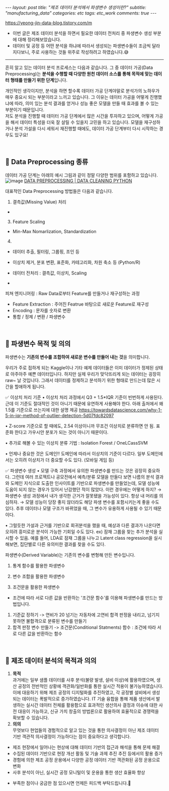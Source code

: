 *---
layout: post
title:  "제조 데이터 분석에서 파생변수 생성이란?"
subtitle:   "manufacturing_data"
categories: etc
tags: etc_work
comments: true
---*

https://yeong-jin-data-blog.tistory.com/m

* 이번 글은 제조 데이터 분석을 하면서 필요한 데이터 전처리 중 파생변수 생성 부분에 대해 정리해보았습니다. 
* 데이터 및 공정 등 어떤 분석을 하냐에 따라서 생성되는 파생변수들이 조금씩 달라지다보니, 주로 사용하는 것들 위주로 작성하려고 하였습니다.😅

----

흔히 알고 있는 데이터 분석 프로세스는 다음과 같습니다. 그 중 데이터 가공(Data Preprocessing)는 **분석을 수행할 때 다양한 원천 데이터 소스를 통해 목적에 맞는 데이터 형태를 만들기 위한 단계**입니다.


개인적인 생각이지만, 분석을 하면 할수록 데이터 가공 단계야말로 분석가의 노하우가 매우 중요시 되는 부분이라고 느끼고 있습니다. 그 이유는 데이터 가공을 어떻게 진행했냐에 따라, 의미 있는 분석 결과를 얻거나 성능 좋은 모델을 만들 때 효과를 볼 수 있는 부분이기 때문입니다. <br>
저도 분석을 진행할 때 데이터 가공 단계에서 많은 시간을 투자하고 있으며, 어떻게 가공을 해서 데이터 특성을 더욱 잘 살릴 수 있을지 고민을 하고 있습니다. 모델을 재구성하거나 분석 가설을 다시 세워서 재진행할 때에도, 데이터 가공 단계부터 다시 시작하는 경우도 있구요!

<br>

## 🎈 Data Preprocessing 종류
데이터 가공 단계는 아래의 예시 그림과 같이 정말 다양한 범위를 포함하고 있습니다.
![image](https://user-images.githubusercontent.com/54492747/221466863-760c9898-e377-4716-8338-5a7ac2750183.png)
[DATA PREPROCESSING | DATA CLEANING PYTHON](https://ai-ml-analytics.com/data-preprocessing-data-cleaning-python/)

대표적인 Data Preprocessing 방법들은 다음과 같습니다.
1. 결측값(Missing Value) 처리
 * 
3. Feature Scaling
 * Min-Max Nomarlization, Standardization
4. 
* 데이터 추출, 필터링, 그룹핑, 조인 등
* 이상치 제거, 분포 변환, 표준화, 카테고리화, 차원 축소 등 (Python/R)

* 데이터 전처리 : 결측값, 이상치, Scaling
* 
피쳐 엔지니어링 : Raw Data로부터 Feature를 만들거나 재구성하는 과정
 * Feature Extraction : 주어진 Featrue 바탕으로 새로운 Feature로 재구성
 * Encoding : 문자를 숫자로 변환
* 통합  / 정제 / 변환 / 파생변수


<br>

## 🎈 파생변수 목적 및 의의
파생변수는 **기존의 변수를 조합하여 새로운 변수를 만들어 내는 것**을 의미합니다.

우리가 주로 접하게 되는 Kaggle이나 기타 예제 데이터들은 이미 데이터가 정제된 상태로 아주아주 예쁜 데이터입니다. 하지만 실제 우리가 맞닥뜨리게 되는 데이터는 굉장히 raw~ 날 것입니다. 그래서 데이터를 정제하고 분석하기 위한 형태로 만드는데 많은 시간을 할애하게 됩니다.







✅ 이상치 처리 기준 
• 이상치 처리 과정에서 Q3 + 1.5*IQR 기준이 빈번하게 사용된다. 근데 이 기준도 절대적인 것이 아니기 때문에 유연하게 사용해야 한다. 아래 출처에서 왜 1.5를 기준으로 쓰는지에 대한 설명 제공 
https://towardsdatascience.com/why-1-5-in-iqr-method-of-outlier-detection-5d07fdc82097

• Z-score 기준으로 할 때에도, 2.54 이상이니까 무조건 이상치로 분류하면 안 됨.  표준화 한다고 가우시안 분포가 되는 것이 아니기 때문이다. 

• 추가로 해볼 수 있는 이상치 분류 기법 : Isolation Forest / OneLCassSVM

• 언제나 중요한 것은 도메인!! 도메인에 따라서 이상치의 기준이 다르다. 일부 도메인에서는 오히려 이상치가 더 중요할 수도 있다. (모바일 게임 등)

✅ 파생변수 생성
• 모델 구축 과정에서 유의한 파생변수를 만드는 것은 굉장히 중요하다. 그런데 여러 프로젝트나 공모전에서 예측/분류 모델을 만들다 보면 나름의 분석 결과와 도메인 지식으로 도출한 인사이트를 기반으로 파생변수를 만들었는데, 모델 성능에 도움이 되지 않는 경우가 있어서 난감했던 적이 많았다. 이런 경우에는 어떻게 하지? 
→ 파생변수 생성 과정에서 내가 생각한 근거가 잘못됐을 가능성이 있다. 항상 내 머리를 의심하자. 
→ 모델 성능이 당장 좋지 않더라도 해당 파생 변수를 포함시키는게 좋을 수도 있다. 추후 데이터나 모델 구조가 바뀌었을 때, 그 변수가 유용하게 사용될 수 있기 때문이다. 

• 그럴듯한 가설과 근거를 기반으로 회귀분석을 했을 때, 예상과 다른 결과가 나온다면 오히려 흥미로운 분석이 가능한 기회일 수도 있다. 
ex) 잠재 그룹을 찾는 추가 분석을 실시할 수 있음. 예를 들어,  LDA로 잠재 그룹을 나누고 Latent class regression을 실시해보면, 집단별로 다른 유의미한 결과를 찾을 수도 있다. 

파생변수(Derived Variable)는 기존의 변수를 변형해 만든 변수입니다.

1. 통계 함수를 활용한 파생변수

2. 변수 조합을 활용한 파생변수

3. 조건문을 활용한 파생변수
- 조건에 따라 서로 다른 값을 반환하는 '조건문 함수'를 이용해 파생변수를 만드는 방법입니다.
1. 기준값 정하기
-> 연비가 20 넘기는 자동차에 고연비 합격 판정을 내리고, 넘기지 못하면 불합격으로 분류된 변수를 만들기
2. 합격 판정 변수 만들기
-> 조건문(Conditional Statments) 함수 : 조건에 따라 서로 다른 값을 반환하는 함수

 <br>
 
## 🎈 제조 데이터 분석의 목적과 의의
1. **목적** <br>
과거에는 일부 샘플 데이터를 사후 분석(불량 발생, 설비 이상)에 활용하였으며, 생산 공정의 전반적인 상황에 객관화/일반화를 통한 실시간 적용이 불가능하였습니다. <br>
이에 대응하기 위해 제조 공정의 디지털화를 추진하였고, 각 공정별 설비에서 생성되는 데이터는 폭발적으로 증가하였습니다.  IT 기술 융합을 통해 제품 생산에서 발생하는 실시간 데이터 전체를 활용함으로 효과적인 생산의사 결정과 이슈에 대한 사전 대응이 가능하고, 신규 가치 창출의 방법론으로 활용하여 효율적으로 경쟁력을 확보할 수 있습니다.
2. **의의** <br>
무엇보다 현업들의 경험적으로 알고 있는 것을 통한 의사결정이 아닌 제조 데이터 기반 객관적 의사결정이 가능하다는 점이 중요하다고 생각합니다.
- 제조 현장에서 일어나는 현상에 대해 데이터 기반의 접근과 해석을 통해 문제 해결
- 수집된 데이터 기반으로 현장 개선 활동 및 기술 과제 추진 추진 등에서의 활용 증가
- 경험에 의한 제조 공정 운용에서 다양한 공정 데이터 기반 객관화된 공정 운용으로 변화
- 사후 분석이 아닌, 실시간 공정 모니털이 및 운용을 통한 생산 효율화 향상

* 부족한 점이나 궁금한 점 있으시면 언제든 피드백 부탁드립니다.🙌

<br>

